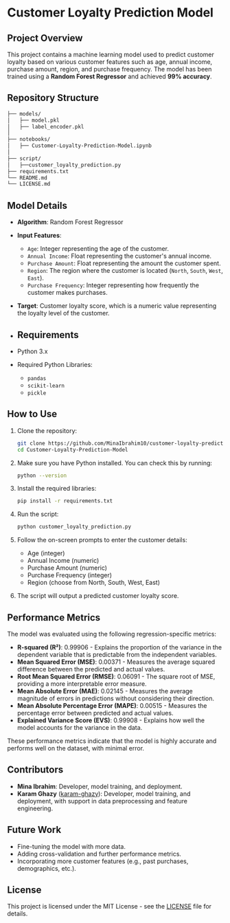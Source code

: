# Customer Loyalty Prediction Model
## Project Overview
This project contains a machine learning model used to predict customer loyalty based on various customer features such as age, annual income, purchase amount, region, and purchase frequency. The model has been trained using a **Random Forest Regressor** and achieved **99% accuracy**.
## Repository Structure

```bash
├── models/
│   ├── model.pkl
│   ├── label_encoder.pkl
│
├── notebooks/
│   ├── Customer-Loyalty-Prediction-Model.ipynb
│
├── script/
│   ├──customer_loyalty_prediction.py
├── requirements.txt
└── README.md
└── LICENSE.md 

```

## Model Details
- **Algorithm**: Random Forest Regressor
- **Input Features**:
  - `Age`: Integer representing the age of the customer.
  - `Annual Income`: Float representing the customer's annual income.
  - `Purchase Amount`: Float representing the amount the customer spent.
  - `Region`: The region where the customer is located (`North`, `South`, `West`, `East`).
  - `Purchase Frequency`: Integer representing how frequently the customer makes purchases.
  
- **Target**: Customer loyalty score, which is a numeric value representing the loyalty level of the customer.
- ## Requirements

- Python 3.x
- Required Python Libraries:
  - `pandas`
  - `scikit-learn`
  - `pickle`

## How to Use

1. Clone the repository:

    ```bash
    git clone https://github.com/MinaIbrahim10/customer-loyalty-prediction.git
    cd Customer-Loyalty-Prediction-Model


    ```

2. Make sure you have Python installed. You can check this by running:

    ```bash
    python --version
    ```

3. Install the required libraries:

    ```bash
    pip install -r requirements.txt
    ```

4. Run the script:

    ```bash
    python customer_loyalty_prediction.py
    ```

5. Follow the on-screen prompts to enter the customer details:
    - Age (integer)
    - Annual Income (numeric)
    - Purchase Amount (numeric)
    - Purchase Frequency (integer)
    - Region (choose from North, South, West, East)

6. The script will output a predicted customer loyalty score.

## Performance Metrics

The model was evaluated using the following regression-specific metrics:

- **R-squared (R²)**: 0.99906 - Explains the proportion of the variance in the dependent variable that is predictable from the independent variables.
- **Mean Squared Error (MSE)**: 0.00371 - Measures the average squared difference between the predicted and actual values.
- **Root Mean Squared Error (RMSE)**: 0.06091 - The square root of MSE, providing a more interpretable error measure.
- **Mean Absolute Error (MAE)**: 0.02145 - Measures the average magnitude of errors in predictions without considering their direction.
- **Mean Absolute Percentage Error (MAPE)**: 0.00515 - Measures the percentage error between predicted and actual values.
- **Explained Variance Score (EVS)**: 0.99908 - Explains how well the model accounts for the variance in the data.

These performance metrics indicate that the model is highly accurate and performs well on the dataset, with minimal error.

## Contributors

- **Mina Ibrahim**: Developer, model training, and deployment.
- **Karam Ghazy** ([karam-ghazy](https://github.com/karam-ghazy)): Developer, model training, and deployment, with support in data preprocessing and feature engineering.


## Future Work

- Fine-tuning the model with more data.
- Adding cross-validation and further performance metrics.
- Incorporating more customer features (e.g., past purchases, demographics, etc.).

## License

This project is licensed under the MIT License - see the [LICENSE](LICENSE) file for details.
    

